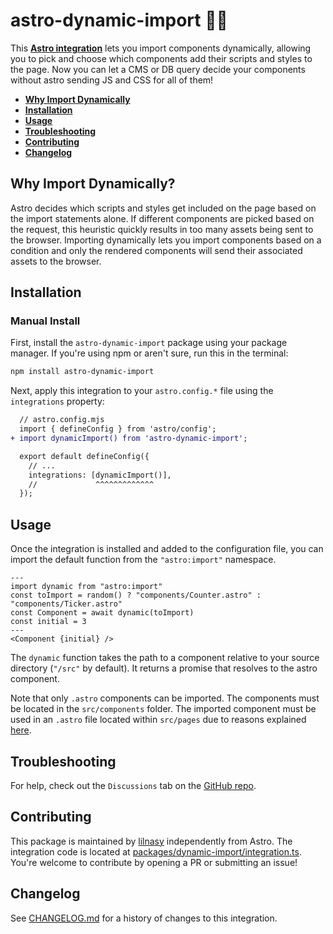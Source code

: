# astro-dynamic-import 👩‍🎤

This **[Astro integration][astro-integration]** lets you import components dynamically, allowing you to pick and choose which components add their scripts and styles to the page. Now you can let a CMS or DB query decide your components without astro sending JS and CSS for all of them!

- <strong>[Why Import Dynamically](#why-import-dynamically)</strong>
- <strong>[Installation](#installation)</strong>
- <strong>[Usage](#usage)</strong>
- <strong>[Troubleshooting](#troubleshooting)</strong>
- <strong>[Contributing](#contributing)</strong>
- <strong>[Changelog](#changelog)</strong>

## Why Import Dynamically?

Astro decides which scripts and styles get included on the page based on the import statements alone. If different components are picked based on the request, this heuristic quickly results in too many assets being sent to the browser. Importing dynamically lets you import components based on a condition and only the rendered components will send their associated assets to the browser.

## Installation

### Manual Install

First, install the `astro-dynamic-import` package using your package manager. If you're using npm or aren't sure, run this in the terminal:

```sh
npm install astro-dynamic-import
```
Next, apply this integration to your `astro.config.*` file using the `integrations` property:

```diff lang="js" "dynamicImport()"
  // astro.config.mjs
  import { defineConfig } from 'astro/config';
+ import dynamicImport() from 'astro-dynamic-import';

  export default defineConfig({
    // ...
    integrations: [dynamicImport()],
    //             ^^^^^^^^^^^^^
  });
```

## Usage

Once the integration is installed and added to the configuration file, you can import the default function from the `"astro:import"` namespace.

```astro
---
import dynamic from "astro:import"
const toImport = random() ? "components/Counter.astro" : "components/Ticker.astro"
const Component = await dynamic(toImport)
const initial = 3
---
<Component {initial} />
```

The `dynamic` function takes the path to a component relative to your source directory (`"/src"` by default). It returns a promise that resolves to the astro component.

Note that only `.astro` components can be imported. The components must be located in the `src/components` folder. The imported component must be used in an `.astro` file located within `src/pages` due to reasons explained [here](https://github.com/lilnasy/gratelets/tree/main/packages/adds-to-head#why-astro-adds-to-head).

## Troubleshooting

For help, check out the `Discussions` tab on the [GitHub repo](https://github.com/lilnasy/gratelets/discussions).

## Contributing

This package is maintained by [lilnasy](https://github.com/lilnasy) independently from Astro. The integration code is located at [packages/dynamic-import/integration.ts](https://github.com/lilnasy/gratelets/blob/main/packages/dynamic-import/integration.ts). You're welcome to contribute by opening a PR or submitting an issue!

## Changelog

See [CHANGELOG.md](https://github.com/lilnasy/gratelets/blob/main/packages/dynamic-import/CHANGELOG.md) for a history of changes to this integration.

[astro-integration]: https://docs.astro.build/en/guides/integrations-guide/
